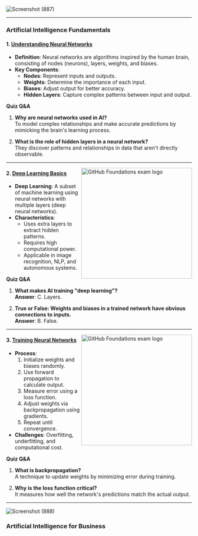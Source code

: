 ![Screenshot (887)](https://github.com/user-attachments/assets/9f22c2ea-d137-4ece-9bcd-6e5b5848c212)

---

### **Artificial Intelligence Fundamentals**  

#### **1. [Understanding Neural Networks](https://trailhead.salesforce.com/content/learn/modules/artificial-intelligence-fundamentals/get-started-with-artificial-intelligence?trailmix_creator_id=strailhead&trailmix_slug=prepare-for-your-salesforce-ai-associate-credential)**  
- **Definition**: Neural networks are algorithms inspired by the human brain, consisting of nodes (neurons), layers, weights, and biases.  
- **Key Components**:  
  - **Nodes**: Represent inputs and outputs.  
  - **Weights**: Determine the importance of each input.  
  - **Biases**: Adjust output for better accuracy.  
  - **Hidden Layers**: Capture complex patterns between input and output.  

**Quiz Q&A**  
1. **Why are neural networks used in AI?**  
   To model complex relationships and make accurate predictions by mimicking the brain's learning process.  

2. **What is the role of hidden layers in a neural network?**  
   They discover patterns and relationships in data that aren't directly observable.  

---

<img align="right" alt="GitHub Foundations exam logo" width="300" src="https://github.com/user-attachments/assets/cfb29163-a595-4090-97a2-3cd4fc4b3b7d">

#### **2. [Deep Learning Basics](https://trailhead.salesforce.com/content/learn/modules/artificial-intelligence-fundamentals/turn-data-into-models?trailmix_creator_id=strailhead&trailmix_slug=prepare-for-your-salesforce-ai-associate-credential)**  
- **Deep Learning**: A subset of machine learning using neural networks with multiple layers (deep neural networks).  
- **Characteristics**:  
  - Uses extra layers to extract hidden patterns.  
  - Requires high computational power.  
  - Applicable in image recognition, NLP, and autonomous systems.  

**Quiz Q&A**  
1. **What makes AI training "deep learning"?**  
   **Answer**: C. Layers.  

2. **True or False: Weights and biases in a trained network have obvious connections to inputs.**  
   **Answer**: B. False.  

---

<img align="right" alt="GitHub Foundations exam logo" width="300" src="https://github.com/user-attachments/assets/9ec69fe7-d03d-4e1f-b176-572b143e681a">

#### **3. [Training Neural Networks](https://trailhead.salesforce.com/content/learn/modules/artificial-intelligence-fundamentals/understand-the-need-for-neural-networks?trailmix_creator_id=strailhead&trailmix_slug=prepare-for-your-salesforce-ai-associate-credential)**  
- **Process**:  
  1. Initialize weights and biases randomly.  
  2. Use forward propagation to calculate output.  
  3. Measure error using a loss function.  
  4. Adjust weights via backpropagation using gradients.  
  5. Repeat until convergence.  
- **Challenges**: Overfitting, underfitting, and computational cost.  

**Quiz Q&A**  
1. **What is backpropagation?**  
   A technique to update weights by minimizing error during training.  

2. **Why is the loss function critical?**  
   It measures how well the network's predictions match the actual output.  

---

![Screenshot (888)](https://github.com/user-attachments/assets/429665f7-243e-4b9a-a3d8-1e2e6c4adfcc)

### **Artificial Intelligence for Business**  



